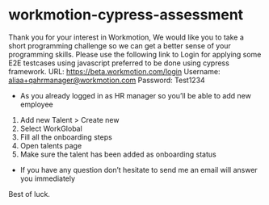 # workmotion-cypress-assessment
 

Thank you for your interest in Workmotion,
We would like you to take a short programming challenge so we can get a better sense of your programming skills.
Please use the following link to Login for applying some E2E testcases using javascript preferred to be done using cypress framework.
URL: https://beta.workmotion.com/login
Username: aliaa+qahrmanager@workmotion.com
Password: Test1234
-	As you already logged in as HR manager so you’ll be able to add new employee 
1.	Add new Talent > Create new
2.	Select WorkGlobal 
3.	Fill all the onboarding steps
4.	Open talents page
5.	Make sure the talent has been added as onboarding status

-	If you have any question don’t  hesitate to send me an email will answer you immediately 

Best of luck.
